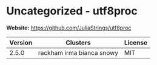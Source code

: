 # Uncategorized - utf8proc





**Website:** <https://github.com/JuliaStrings/utf8proc>

| Version | Clusters | License |
| ------- | -------- | ------- |
| 2.5.0 | rackham irma bianca snowy | MIT |
